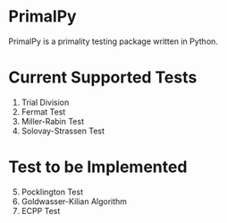 PrimalPy
========

PrimalPy is a primality testing package written in Python.

Current Supported Tests
=======================

1) Trial Division
2) Fermat Test
3) Miller-Rabin Test
4) Solovay-Strassen Test

Test to be Implemented
======================

5) Pocklington Test
6) Goldwasser-Kilian Algorithm
7) ECPP Test

